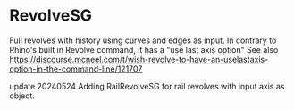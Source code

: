 # RevolveSG
Full revolves with history using curves and edges as input.
In contrary to Rhino's built in Revolve command, it has a "use last axis option"
See also https://discourse.mcneel.com/t/wish-revolve-to-have-an-uselastaxis-option-in-the-command-line/121707

update 20240524
Adding RailRevolveSG for rail revolves with input axis as object.

